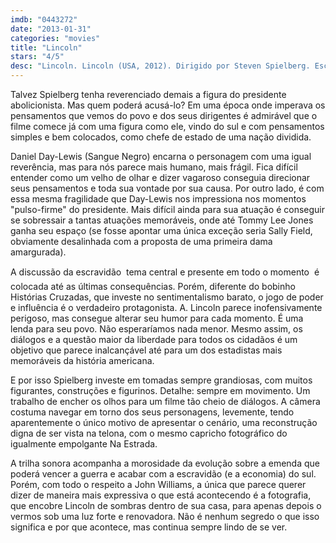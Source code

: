 ```yaml
---
imdb: "0443272"
date: "2013-01-31"
categories: "movies"
title: "Lincoln"
stars: "4/5"
desc: "Lincoln. Lincoln (USA, 2012). Dirigido por Steven Spielberg. Escrito por Tony Kushner, Doris Kearns Goodwin. Com Daniel Day-Lewis, Sally Field, David Strathairn, Joseph Gordon-Levitt, James Spader, Hal Holbrook, Tommy Lee Jones, John Hawkes, Jackie Earle Haley."
---
```

Talvez Spielberg tenha reverenciado demais a figura do presidente abolicionista. Mas quem poderá acusá-lo? Em uma época onde imperava os pensamentos que vemos do povo e dos seus dirigentes é admirável que o filme comece já com uma figura como ele, vindo do sul e com pensamentos simples e bem colocados, como chefe de estado de uma nação dividida.

Daniel Day-Lewis (Sangue Negro) encarna o personagem com uma igual reverência, mas para nós parece mais humano, mais frágil. Fica difícil entender como um velho de olhar e dizer vagaroso conseguia direcionar seus pensamentos e toda sua vontade por sua causa. Por outro lado, é com essa mesma fragilidade que Day-Lewis nos impressiona nos momentos "pulso-firme" do presidente. Mais difícil ainda para sua atuação é conseguir se sobressair a tantas atuações memoráveis, onde até Tommy Lee Jones ganha seu espaço (se fosse apontar uma única exceção seria Sally Field, obviamente desalinhada com a proposta de uma primeira dama amargurada).

A discussão da escravidão  tema central e presente em todo o momento  é colocada até as últimas consequências. Porém, diferente do bobinho Histórias Cruzadas, que investe no sentimentalismo barato, o jogo de poder e influência é o verdadeiro protagonista. A. Lincoln parece inofensivamente perigoso, mas consegue alterar seu humor para cada momento. É uma lenda para seu povo. Não esperaríamos nada menor. Mesmo assim, os diálogos e a questão maior da liberdade para todos os cidadãos é um objetivo que parece inalcançável até para um dos estadistas mais memoráveis da história americana.

E por isso Spielberg investe em tomadas sempre grandiosas, com muitos figurantes, construções e figurinos. Detalhe: sempre em movimento. Um trabalho de encher os olhos para um filme tão cheio de diálogos. A câmera costuma navegar em torno dos seus personagens, levemente, tendo aparentemente o único motivo de apresentar o cenário, uma reconstrução digna de ser vista na telona, com o mesmo capricho fotográfico do igualmente empolgante Na Estrada.

A trilha sonora acompanha a morosidade da evolução sobre a emenda que poderá vencer a guerra e acabar com a escravidão (e a economia) do sul. Porém, com todo o respeito a John Williams, a única que parece querer dizer de maneira mais expressiva o que está acontecendo é a fotografia, que encobre Lincoln de sombras dentro de sua casa, para apenas depois o vermos sob uma luz forte e renovadora. Não é nenhum segredo o que isso significa e por que acontece, mas continua sempre lindo de se ver.

